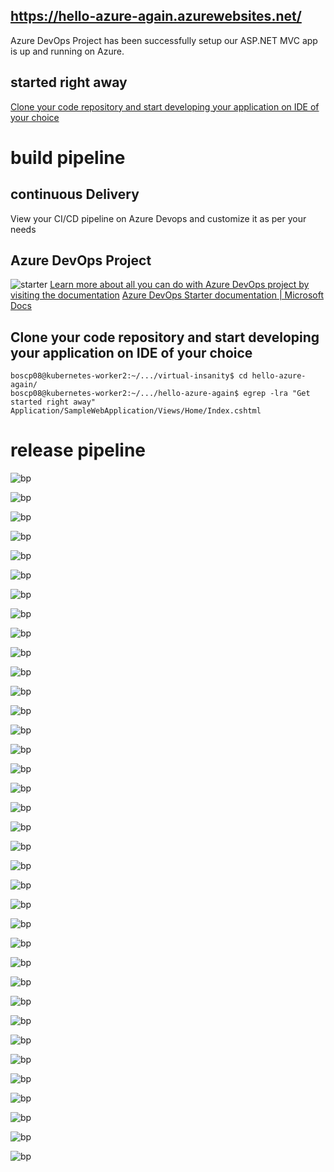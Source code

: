 ## https://hello-azure-again.azurewebsites.net/

Azure DevOps Project has been successfully setup our ASP.NET MVC app is up and running on Azure.


##  started right away

[Clone your code repository and start developing your application on IDE of your choice ](https://docs.microsoft.com/en-us/azure/devops/repos/git/clone?view=azure-devops&tabs=visual-studio)

# build pipeline 

## continuous Delivery

View your CI/CD pipeline on Azure Devops and customize it as per your needs

## Azure DevOps Project
![starter]( https://github.com/ezahr/fail-fast-and-cheap/blob/master/pictures/Screenshot%202020-07-17%20at%2022.13.32.png)
[Learn more about all you can do with Azure DevOps project by visiting the documentation](https://docs.microsoft.com/en-us/azure/devops-project/)
[Azure DevOps Starter documentation | Microsoft Docs](https://docs.microsoft.com/en-us/azure/devops-project/?view=azure-devops&WT.mc_id=email)


## Clone your code repository and start developing your application on IDE of your choice 



````
boscp08@kubernetes-worker2:~/.../virtual-insanity$ cd hello-azure-again/
boscp08@kubernetes-worker2:~/.../hello-azure-again$ egrep -lra "Get started right away"
Application/SampleWebApplication/Views/Home/Index.cshtml
````



# release pipeline 



![bp](https://github.com/ezahr/fail-fast-and-cheap/blob/master/pictures/hello-azure-again_build-pipeline00.png)

![bp](https://github.com/ezahr/fail-fast-and-cheap/blob/master/pictures/hello-azure-again_build-pipeline01.png)

![bp](https://github.com/ezahr/fail-fast-and-cheap/blob/master/pictures/hello-azure-again_build-pipeline02.png)

![bp](https://github.com/ezahr/fail-fast-and-cheap/blob/master/pictures/hello-azure-again_build-pipeline03.png)

![bp](https://github.com/ezahr/fail-fast-and-cheap/blob/master/pictures/hello-azure-again_build-pipeline04.png)

![bp](https://github.com/ezahr/fail-fast-and-cheap/blob/master/pictures/hello-azure-again_build-pipeline05.png)

![bp](https://github.com/ezahr/fail-fast-and-cheap/blob/master/pictures/hello-azure-again_build-pipeline06.png)

![bp](https://github.com/ezahr/fail-fast-and-cheap/blob/master/pictures/hello-azure-again_build-pipeline07.png)

![bp](https://github.com/ezahr/fail-fast-and-cheap/blob/master/pictures/hello-azure-again_build-pipeline08.png)

![bp](https://github.com/ezahr/fail-fast-and-cheap/blob/master/pictures/hello-azure-again_build-pipeline09.png)

![bp](https://github.com/ezahr/fail-fast-and-cheap/blob/master/pictures/hello-azure-again_build-pipeline10.png)

![bp](https://github.com/ezahr/fail-fast-and-cheap/blob/master/pictures/hello-azure-again_build-pipeline11.png)

![bp](https://github.com/ezahr/fail-fast-and-cheap/blob/master/pictures/hello-azure-again_build-pipeline12.png)

![bp](https://github.com/ezahr/fail-fast-and-cheap/blob/master/pictures/hello-azure-again_build-pipeline13.png)

![bp](https://github.com/ezahr/fail-fast-and-cheap/blob/master/pictures/hello-azure-again_build-pipeline14.png)

![bp](https://github.com/ezahr/fail-fast-and-cheap/blob/master/pictures/hello-azure-again_build-pipeline16.png)

![bp](https://github.com/ezahr/fail-fast-and-cheap/blob/master/pictures/hello-azure-again_build-pipeline17.png)

![bp](https://github.com/ezahr/fail-fast-and-cheap/blob/master/pictures/hello-azure-again_build-pipeline18.png)

![bp](https://github.com/ezahr/fail-fast-and-cheap/blob/master/pictures/hello-azure-again_build-pipeline19.png)

![bp](https://github.com/ezahr/fail-fast-and-cheap/blob/master/pictures/hello-azure-again_build-pipeline20.png)

![bp](https://github.com/ezahr/fail-fast-and-cheap/blob/master/pictures/hello-azure-again_build-pipeline21.png)

![bp](https://github.com/ezahr/fail-fast-and-cheap/blob/master/pictures/hello-azure-again_build-pipeline22.png)

![bp](https://github.com/ezahr/fail-fast-and-cheap/blob/master/pictures/hello-azure-again_build-pipeline23.png)

![bp](https://github.com/ezahr/fail-fast-and-cheap/blob/master/pictures/hello-azure-again_build-pipeline24.png)

![bp](https://github.com/ezahr/fail-fast-and-cheap/blob/master/pictures/hello-azure-again_build-pipeline25.png)

![bp](https://github.com/ezahr/fail-fast-and-cheap/blob/master/pictures/hello-azure-again_build-pipeline26.png)

![bp](https://github.com/ezahr/fail-fast-and-cheap/blob/master/pictures/hello-azure-again_build-pipeline27.png)

![bp](https://github.com/ezahr/fail-fast-and-cheap/blob/master/pictures/hello-azure-again_build-pipeline28.png)

![bp](https://github.com/ezahr/fail-fast-and-cheap/blob/master/pictures/hello-azure-again_build-pipeline29.png)

![bp](https://github.com/ezahr/fail-fast-and-cheap/blob/master/pictures/hello-azure-again_build-pipeline30.png)

![bp](https://github.com/ezahr/fail-fast-and-cheap/blob/master/pictures/hello-azure-again_build-pipeline31.png)

![bp](https://github.com/ezahr/fail-fast-and-cheap/blob/master/pictures/hello-azure-again_build-pipeline32.png)

![bp](https://github.com/ezahr/fail-fast-and-cheap/blob/master/pictures/hello-azure-again_build-pipeline33.png)

![bp](https://github.com/ezahr/fail-fast-and-cheap/blob/master/pictures/hello-azure-again_build-pipeline34.png)

![bp](https://github.com/ezahr/fail-fast-and-cheap/blob/master/pictures/hello-azure-again_build-pipeline35.png)

![bp](https://github.com/ezahr/fail-fast-and-cheap/blob/master/pictures/hello-azure-again_build-pipeline36.png)

